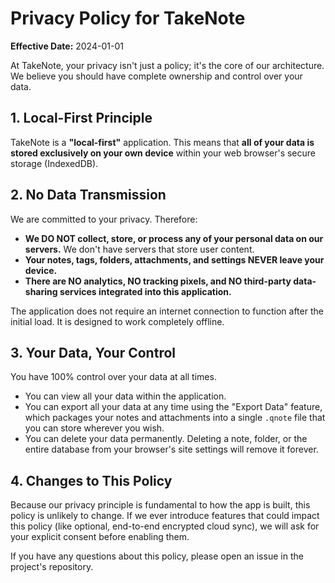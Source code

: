 # Privacy Policy for TakeNote

**Effective Date:** 2024-01-01

At TakeNote, your privacy isn't just a policy; it's the core of our architecture. We believe you should have complete ownership and control over your data.

## 1. Local-First Principle

TakeNote is a **"local-first"** application. This means that **all of your data is stored exclusively on your own device** within your web browser's secure storage (IndexedDB).

## 2. No Data Transmission

We are committed to your privacy. Therefore:

- **We DO NOT collect, store, or process any of your personal data on our servers.** We don't have servers that store user content.
- **Your notes, tags, folders, attachments, and settings NEVER leave your device.**
- **There are NO analytics, NO tracking pixels, and NO third-party data-sharing services integrated into this application.**

The application does not require an internet connection to function after the initial load. It is designed to work completely offline.

## 3. Your Data, Your Control

You have 100% control over your data at all times.

- You can view all your data within the application.
- You can export all your data at any time using the "Export Data" feature, which packages your notes and attachments into a single `.qnote` file that you can store wherever you wish.
- You can delete your data permanently. Deleting a note, folder, or the entire database from your browser's site settings will remove it forever.

## 4. Changes to This Policy

Because our privacy principle is fundamental to how the app is built, this policy is unlikely to change. If we ever introduce features that could impact this policy (like optional, end-to-end encrypted cloud sync), we will ask for your explicit consent before enabling them.

If you have any questions about this policy, please open an issue in the project's repository.

